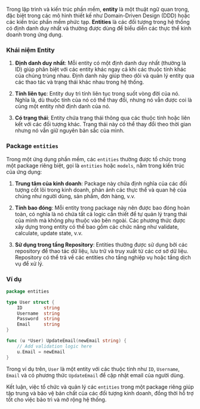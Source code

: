 Trong lập trình và kiến trúc phần mềm, **entity** là một thuật ngữ quan trọng, đặc biệt trong các mô hình thiết kế như Domain-Driven Design (DDD) hoặc các kiến trúc phần mềm phức tạp. **Entities** là các đối tượng trong hệ thống có định danh duy nhất và thường được dùng để biểu diễn các thực thể kinh doanh trong ứng dụng.

### Khái niệm Entity

1. **Định danh duy nhất**: Mỗi entity có một định danh duy nhất (thường là ID) giúp phân biệt với các entity khác ngay cả khi các thuộc tính khác của chúng trùng nhau. Định danh này giúp theo dõi và quản lý entity qua các thao tác và trạng thái khác nhau trong hệ thống.

2. **Tính liên tục**: Entity duy trì tính liên tục trong suốt vòng đời của nó. Nghĩa là, dù thuộc tính của nó có thể thay đổi, nhưng nó vẫn được coi là cùng một entity nhờ định danh của nó.

3. **Có trạng thái**: Entity chứa trạng thái thông qua các thuộc tính hoặc liên kết với các đối tượng khác. Trạng thái này có thể thay đổi theo thời gian nhưng nó vẫn giữ nguyên bản sắc của mình.

### Package `entities`

Trong một ứng dụng phần mềm, các `entities` thường được tổ chức trong một package riêng biệt, gọi là `entities` hoặc `models`, nằm trong kiến trúc của ứng dụng:

1. **Trung tâm của kinh doanh**: Package này chứa định nghĩa của các đối tượng cốt lõi trong kinh doanh, phản ánh các thực thể và quan hệ của chúng như người dùng, sản phẩm, đơn hàng, v.v.

2. **Tính bao đóng**: Mỗi entity trong package này nên được bao đóng hoàn toàn, có nghĩa là nó chứa tất cả logic cần thiết để tự quản lý trạng thái của mình mà không phụ thuộc vào bên ngoài. Các phương thức được xây dựng trong entity có thể bao gồm các chức năng như validate, calculate, update state, v.v.

3. **Sử dụng trong tầng Repository**: Entities thường được sử dụng bởi các repository để thao tác dữ liệu, lưu trữ và truy xuất từ các cơ sở dữ liệu. Repository có thể trả về các entities cho tầng nghiệp vụ hoặc tầng dịch vụ để xử lý.

### Ví dụ
```go
package entities

type User struct {
    ID        string
    Username  string
    Password  string
    Email     string
}

func (u *User) UpdateEmail(newEmail string) {
    // Add validation logic here
    u.Email = newEmail
}
```

Trong ví dụ trên, `User` là một entity với các thuộc tính như `ID`, `Username`, `Email` và có phương thức `UpdateEmail` để cập nhật email của người dùng.

Kết luận, việc tổ chức và quản lý các `entities` trong một package riêng giúp tập trung và bảo vệ bản chất của các đối tượng kinh doanh, đồng thời hỗ trợ tốt cho việc bảo trì và mở rộng hệ thống.